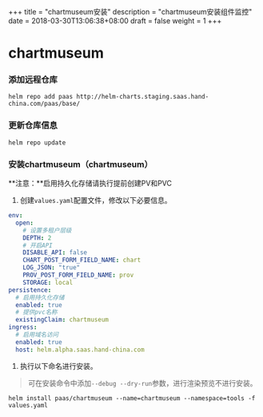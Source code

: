 +++
title = "chartmuseum安装"
description = "chartmuseum安装组件监控"
date = 2018-03-30T13:06:38+08:00
draft = false
weight = 1
+++

# chartmuseum

### 添加远程仓库

```
helm repo add paas http://helm-charts.staging.saas.hand-china.com/paas/base/
```

### 更新仓库信息

```
helm repo update 
```

### 安装chartmuseum（chartmuseum）

**注意：**启用持久化存储请执行提前创建PV和PVC

1. 创建`values.yaml`配置文件，修改以下必要信息。

  ```yaml
  env:
    open:
      # 设置多租户层级
      DEPTH: 2
      # 开启API
      DISABLE_API: false
      CHART_POST_FORM_FIELD_NAME: chart
      LOG_JSON: "true"
      PROV_POST_FORM_FIELD_NAME: prov
      STORAGE: local
  persistence:
    # 启用持久化存储
    enabled: true
    # 提供pvc名称
    existingClaim: chartmuseum
  ingress:
    # 启用域名访问
    enabled: true
    host: helm.alpha.saas.hand-china.com
  ```
1. 执行以下命名进行安装。

  > 可在安装命令中添加`--debug --dry-run`参数，进行渲染预览不进行安装。

  ```
  helm install paas/chartmuseum --name=chartmuseum --namespace=tools -f values.yaml
  ```